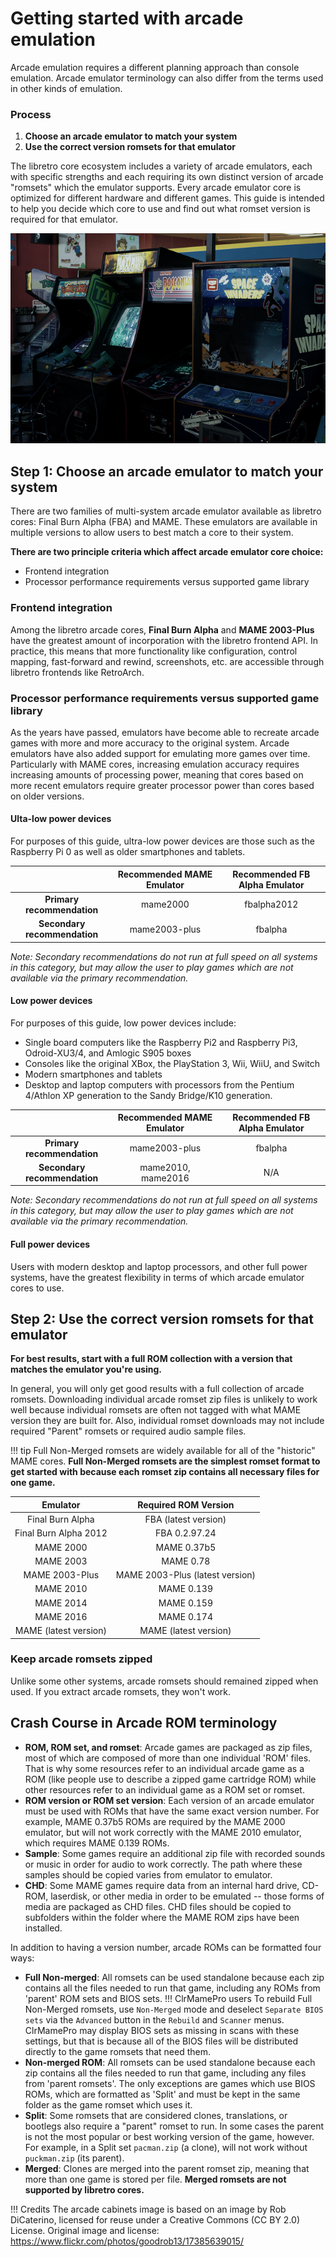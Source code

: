# Getting started with arcade emulation

Arcade emulation requires a different planning approach than console emulation. Arcade emulator terminology can also differ from the terms used in other kinds of emulation.

### Process
  1. **Choose an arcade emulator to match your system**
  2. **Use the correct version romsets for that emulator**

The libretro core ecosystem includes a variety of arcade emulators, each with specific strengths and each requiring its own distinct version of arcade "romsets" which the emulator supports. Every arcade emulator core is optimized for different hardware and different games. This guide is intended to help you decide which core to use and find out what romset version is required for that emulator.

![Arcade cabinets in an arcade room](../image/guides/arcade-emulation.png)

## Step 1: Choose an arcade emulator to match your system

There are two families of multi-system arcade emulator available as libretro cores: Final Burn Alpha (FBA) and MAME. These emulators are available in multiple versions to allow users to best match a core to their system.

**There are two principle criteria which affect arcade emulator core choice:**
  * Frontend integration
  * Processor performance requirements versus supported game library

### Frontend integration
Among the libretro arcade cores, **Final Burn Alpha** and **MAME 2003-Plus** have the greatest amount of incorporation with the libretro frontend API. In practice, this means that more functionality like configuration, control mapping, fast-forward and rewind, screenshots, etc. are accessible through libretro frontends like RetroArch.

### Processor performance requirements versus supported game library
As the years have passed, emulators have become able to recreate arcade games with more and more accuracy to the original system. Arcade emulators have also added support for emulating more games over time. Particularly with MAME cores, increasing emulation accuracy requires increasing amounts of processing power, meaning that cores based on more recent emulators require greater processor power than cores based on older versions.

#### Ulta-low power devices
For purposes of this guide, ultra-low power devices are those such as the Raspberry Pi 0 as well as older smartphones and tablets.

|  | Recommended MAME Emulator | Recommended FB Alpha Emulator |
| :---: | :---: | :---: |
| **Primary recommendation** | mame2000 | fbalpha2012 |
| **Secondary recommendation** | mame2003-plus | fbalpha |

_Note: Secondary recommendations do not run at full speed on all systems in this category, but may allow the user to play games which are not available via the primary recommendation._

#### Low power devices
For purposes of this guide, low power devices include:
  * Single board computers like the Raspberry Pi2 and Raspberry Pi3, Odroid-XU3/4, and Amlogic S905 boxes
  * Consoles like the original XBox, the PlayStation 3, Wii, WiiU, and Switch
  * Modern smartphones and tablets
  * Desktop and laptop computers with processors from the Pentium 4/Athlon XP generation to the Sandy Bridge/K10 generation.

| | Recommended MAME Emulator | Recommended FB Alpha Emulator |
| :---: | :---: | :---: |
| **Primary recommendation** | mame2003-plus | fbalpha |
| **Secondary recommendation** | mame2010, mame2016 | N/A |

_Note: Secondary recommendations do not run at full speed on all systems in this category, but may allow the user to play games which are not available via the primary recommendation._

#### Full power devices
Users with modern desktop and laptop processors, and other full power systems, have the greatest flexibility in terms of which arcade emulator cores to use.

## Step 2: Use the correct version romsets for that emulator
**For best results, start with a full ROM collection with a version that matches the emulator you're using.**

In general, you will only get good results with a full collection of arcade romsets. Downloading individual arcade romset zip files is unlikely to work well because individual romsets are often not tagged with what MAME version they are built for. Also, individual romset downloads may not include required "Parent" romsets or required audio sample files.

!!! tip Full Non-Merged romsets are widely available for all of the "historic" MAME cores. **Full Non-Merged romsets are the simplest romset format to get started with because each romset zip contains all necessary files for one game.**

| Emulator | Required ROM Version |
| :---: | :---: |
| Final Burn Alpha | FBA (latest version) |
| Final Burn Alpha 2012 | FBA 0.2.97.24 |
| MAME 2000 | MAME 0.37b5 |
| MAME 2003 | MAME 0.78 |
| MAME 2003-Plus | MAME 2003-Plus (latest version) |
| MAME 2010 | MAME 0.139 |
| MAME 2014 | MAME 0.159 |
| MAME 2016 | MAME 0.174 |
| MAME (latest version) | MAME (latest version) |

### Keep arcade romsets zipped
Unlike some other systems, arcade romsets should remained zipped when used. If you extract arcade romsets, they won't work.

## Crash Course in Arcade ROM terminology

- **ROM, ROM set, and romset**: Arcade games are packaged as zip files, most of which are composed of more than one individual 'ROM' files. That is why some resources refer to an individual arcade game as a ROM (like people use to describe a zipped game cartridge ROM) while other resources refer to an individual game as a ROM set or romset.
- **ROM version or ROM set version**: Each version of an arcade emulator must be used with ROMs that have the same exact version number. For example, MAME 0.37b5 ROMs are required by the MAME 2000 emulator, but will not work correctly with the MAME 2010 emulator, which requires MAME 0.139 ROMs.
- **Sample**: Some games require an additional zip file with recorded sounds or music in order for audio to work correctly. The path where these samples should be copied varies from emulator to emulator.
- **CHD**: Some MAME games require data from an internal hard drive, CD-ROM, laserdisk, or other media in order to be emulated -- those forms of media are packaged as CHD files. CHD files should be copied to subfolders within the folder where the MAME ROM zips have been installed.

In addition to having a version number, arcade ROMs can be formatted four ways:

- **Full Non-merged**: All romsets can be used standalone because each zip contains all the files needed to run that game, including any ROMs from 'parent' ROM sets and BIOS sets.
!!! ClrMamePro users To rebuild Full Non-Merged romsets, use `Non-Merged` mode and deselect `Separate BIOS sets` via the `Advanced` button in the `Rebuild` and `Scanner` menus. ClrMamePro may display BIOS sets as missing in scans with these settings, but that is because all of the BIOS files will be distributed directly to the game romsets that need them.
- **Non-merged ROM**: All romsets can be used standalone because each zip contains all the files needed to run that game, including any files from 'parent romsets'. The only exceptions are games which use BIOS ROMs, which are formatted as 'Split' and must be kept in the same folder as the game romset which uses it.
- **Split**: Some romsets that are considered clones, translations, or bootlegs also require a "parent" romset to run. In some cases the parent is not the most popular or best working version of the game, however. For example, in a Split set `pacman.zip` (a clone), will not work without `puckman.zip` (its parent).
- **Merged**: Clones are merged into the parent romset zip, meaning that more than one game is stored per file. **Merged romsets are not supported by libretro cores.**

!!! Credits The arcade cabinets image is based on an image by Rob DiCaterino, licensed for reuse under a Creative Commons (CC BY 2.0) License. Original image and license: https://www.flickr.com/photos/goodrob13/17385639015/
